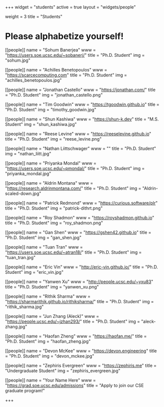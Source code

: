 +++
widget = "students"
active = true
layout = "widgets/people"

weight = 3
title = "Students"

# Please alphabetize yourself!

[[people]]
  name = "Sohum Banerjea"
  www = "https://users.soe.ucsc.edu/~sobanerj/"
  title = "Ph.D. Student"
  img = "sohum.jpg"

[[people]]
  name = "Achilles Benetopoulos"
  www = "https://scarcecomputing.com"
  title = "Ph.D. Student"
  img = "achilles_benetopoulos.jpg"

[[people]]
  name = "Jonathan Castello"
  www = "https://jonathan.com/"
  title = "Ph.D. Student"
  img = "jonathan_castello.png"

[[people]]
  name = "Tim Goodwin"
  www = "https://tgoodwin.github.io"
  title = "Ph.D. Student"
  img = "timothy_goodwin.jpg"

[[people]]
  name = "Shun Kashiwa"
  www = "https://shun-k.dev"
  title = "M.S. Student"
  img = "shun_kashiwa.jpg"

[[people]]
  name = "Reese Levine"
  www = "https://reeselevine.github.io"
  title = "Ph.D. Student"
  img = "reese_levine.png"

[[people]]
  name  = "Nathan Liittschwager"
  www   = ""
  title = "Ph.D. Student"
  img = "nathan_liitt.jpg"

[[people]]
  name = "Priyanka Mondal"
  www = "https://users.soe.ucsc.edu/~pmondal/"
  title = "Ph.D. Student"
  img = "priyanka_mondal.jpg"

[[people]]
  name  = "Aldrin Montana"
  www   = "https://research.aldrinmontana.com/"
  title = "Ph.D. Student"
  img   = "Aldrin-scaled-down.jpg"
  
[[people]]
  name = "Patrick Redmond"
  www = "https://curious.software/plr"
  title = "Ph.D. Student"
  img   = "patrick-dithrt.png"
  
[[people]]
  name = "Roy Shadmon"
  www = "https://royshadmon.github.io"
  title = "Ph.D. Student"
  img = "roy_shadmon.png"
  
[[people]]
  name = "Gan Shen"
  www = "https://gshen42.github.io"
  title = "Ph.D. Student"
  img = "gan_shen.jpg"
  
[[people]]
  name = "Tuan Tran"
  www = "https://users.soe.ucsc.edu/~atran18/"
  title = "Ph.D. Student"
  img = "tuan_tran.jpg"

[[people]]
  name = "Eric Vin"
  www = "http://eric-vin.github.io/"
  title = "Ph.D. Student"
  img = "eric_vin.jpg"

[[people]]
  name = "Yanwen Xu"
  www = "http://people.ucsc.edu/~yxu83"
  title = "Ph.D. Student"
  img = "yanwen_xu.png"
  
[[people]]
  name = "Rithik Sharma"
  www = "https://sharmarithik.github.io/rithiksharma/"
  title = "Ph.D. Student"
  img = "rithik_sharma.jpg"

[[people]]
  name = "Jun Zhang (Aleck)"
  www = "https://people.ucsc.edu/~jzhan293/"
  title = "Ph.D. Student"
  img = "aleck-zhang.jpg"
  
[[people]]
  name = "Haofan Zheng"
  www = "https://haofan.me/"
  title = "Ph.D. Student"
  img = "haofan_zheng.jpg"

[[people]]
  name = "Devon McKee"
  www = "https://devon.engineering"
  title = "Ph.D. Student"
  img = "devon_mckee.jpg"

[[people]]
  name = "Zephiris Evergreen"
  www = "https://zephiris.me"
  title = "Undergraduate Student"
  img = "zephiris_evergreen.jpg"
  
[[people]]
  name = "Your Name Here"
  www = "https://grad.soe.ucsc.edu/admissions"
  title = "Apply to join our CSE graduate program!"

+++
